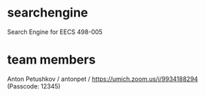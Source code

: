 # searchengine
Search Engine for EECS 498-005

# team members
Anton Petushkov / antonpet / https://umich.zoom.us/j/9934188294 (Passcode: 12345)
